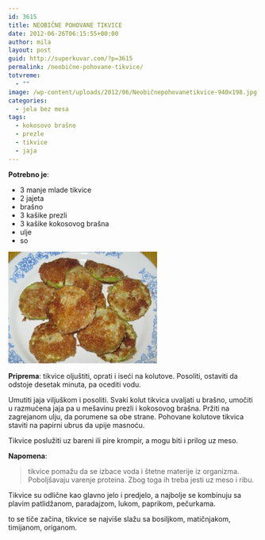 ```yaml
---
id: 3615
title: NEOBIČNE POHOVANE TIKVICE
date: 2012-06-26T06:15:55+00:00
author: mila
layout: post
guid: http://superkuvar.com/?p=3615
permalink: /neobične-pohovane-tikvice/
totvreme:
  - ""
image: /wp-content/uploads/2012/06/Neobičnepohovanetikvice-940x198.jpg
categories:
  - jela bez mesa
tags:
  - kokosovo brašno
  - prezle
  - tikvice
  - jaja
---
```

**Potrebno je**:

  * 3 manje mlade tikvice
  * 2 jajeta
  * brašno
  * 3 kašike prezli
  * 3 kašike kokosovog brašna
  * ulje
  * so

<img class="alignnone size-medium wp-image-3616" title="Neobičnepohovanetikvice" src="/wp-content/uploads/2012/06/Neobičnepohovanetikvice-300x225.jpg" alt="" width="300" height="225" /> 

**Priprema**: tikvice oljuštiti, oprati i iseći na kolutove. Posoliti, ostaviti da odstoje desetak minuta, pa ocediti vodu.

Umutiti jaja viljuškom i posoliti. Svaki kolut tikvica uvaljati u brašno, umočiti u razmućena jaja pa u mešavinu prezli i kokosovog brašna. Pržiti na zagrejanom ulju, da porumene sa obe strane. Pohovane kolutove tikvica staviti na papirni ubrus da upije masnoću.

Tikvice poslužiti uz bareni ili pire krompir, a mogu biti i prilog uz meso.

**Napomena**: 
> tikvice pomažu da se izbace voda i štetne materije iz organizma. Poboljšavaju varenje proteina. Zbog toga ih treba jesti uz meso i ribu.

Tikvice su odlične kao glavno jelo i predjelo, a najbolje se kombinuju sa plavim patlidžanom, paradajzom, lukom, paprikom, pečurkama.

 to se tiče začina, tikvice se najviše slažu sa bosiljkom, matičnjakom, timijanom, origanom.